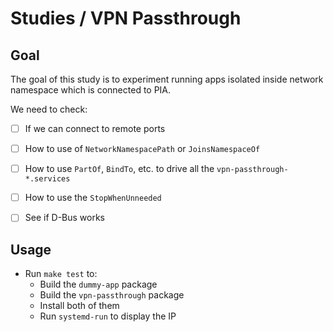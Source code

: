 # Studies / VPN Passthrough

## Goal

The goal of this study is to experiment running apps isolated inside network namespace which is connected to PIA.

We need to check: 
- [ ] If we can connect to remote ports
- [ ] How to use of `NetworkNamespacePath` or `JoinsNamespaceOf`
- [ ] How to use `PartOf`, `BindTo`, etc. to drive all the `vpn-passthrough-*.services`
- [ ] How to use the `StopWhenUnneeded`
- [ ] See if D-Bus works


## Usage
- Run `make test` to:
    - Build the `dummy-app` package
    - Build the `vpn-passthrough` package
    - Install both of them
    - Run `systemd-run` to display the IP